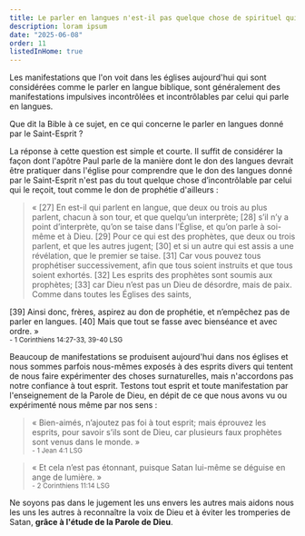 ```yaml
---
title: Le parler en langues n'est-il pas quelque chose de spirituel qui ne se contrôle pas ?
description: loram ipsum
date: "2025-06-08"
order: 11
listedInHome: true
---
```


Les manifestations que l'on voit dans les églises aujourd'hui qui sont considérées comme le parler en langue biblique, sont généralement des manifestations impulsives incontrôlées et incontrôlables par celui qui parle en langues.

Que dit la Bible à ce sujet, en ce qui concerne le parler en langues donné par le Saint-Esprit ?

La réponse à cette question est simple et courte. Il suffit de considérer la façon dont l'apôtre Paul parle de la manière dont le don des langues devrait être pratiquer dans l'église pour comprendre que le don des langues donné par le Saint-Esprit n'est pas du tout quelque chose d’incontrôlable par celui qui le reçoit, tout comme le don de prophétie d'ailleurs :

> « [27] En est-il qui parlent en langue, que deux ou trois au plus parlent, chacun à son tour, et que quelqu’un interprète; [28] s’il n’y a point d’interprète, qu’on se taise dans l’Église, et qu’on parle à soi-même et à Dieu. [29] Pour ce qui est des prophètes, que deux ou trois parlent, et que les autres jugent; [30] et si un autre qui est assis a une révélation, que le premier se taise. [31] Car vous pouvez tous prophétiser successivement, afin que tous soient instruits et que tous soient exhortés. [32] Les esprits des prophètes sont soumis aux prophètes; [33] car Dieu n’est pas un Dieu de désordre, mais de paix. Comme dans toutes les Églises des saints,

[39] Ainsi donc, frères, aspirez au don de prophétie, et n’empêchez pas de parler en langues. [40] Mais que tout se fasse avec bienséance et avec ordre. »<br /> <small>- 1 Corinthiens 14:27-33, 39-40 LSG</small>

Beaucoup de manifestations se produisent aujourd'hui dans nos églises et nous sommes parfois nous-mêmes exposés à des esprits divers qui tentent de nous faire expérimenter des choses surnaturelles, mais n'accordons pas notre confiance à tout esprit. Testons tout esprit et toute manifestation par l'enseignement de la Parole de Dieu, en dépit de ce que nous avons vu ou expérimenté nous même par nos sens :

> « Bien-aimés, n’ajoutez pas foi à tout esprit; mais éprouvez les esprits, pour savoir s’ils sont de Dieu, car plusieurs faux prophètes sont venus dans le monde. »<br /> <small>- 1 Jean 4:1 LSG</small>

> « Et cela n’est pas étonnant, puisque Satan lui-même se déguise en ange de lumière. »<br /> <small>- 2 Corinthiens 11:14 LSG</small>

Ne soyons pas dans le jugement les uns envers les autres mais aidons nous les uns les autres à reconnaître la voix de Dieu et à éviter les tromperies de Satan, **grâce à l'étude de la Parole de Dieu**.
